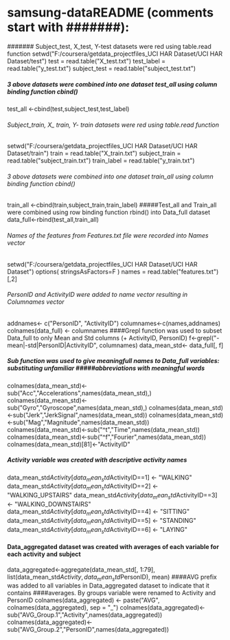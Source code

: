 # samsung-dataREADME (comments start with #######):
####### Subject_test, X_test, Y-test datasets were red using table.read function
setwd("F:/coursera/getdata_projectfiles_UCI HAR Dataset/UCI HAR Dataset/test")
test = read.table("X_test.txt")
test_label = read.table("y_test.txt")
subject_test = read.table("subject_test.txt")
##### 3 above datasets  were combined into one dataset test_all using column binding function cbind()
test_all <-cbind(test,subject_test,test_label)
###### Subject_train, X_ train, Y- train datasets were red using table.read function
setwd("F:/coursera/getdata_projectfiles_UCI HAR Dataset/UCI HAR Dataset/train")
train = read.table("X_train.txt")
subject_train = read.table("subject_train.txt")
train_label = read.table("y_train.txt")
###### 3 above datasets  were combined into one dataset train_all using column binding function cbind()
train_all <-cbind(train,subject_train,train_label)
#####Test_all and Train_all were combined using row binding function rbind() into Data_full dataset
data_full<-rbind(test_all,train_all)
###### Names of the features from Features.txt file were recorded into Names vector
setwd("F:/coursera/getdata_projectfiles_UCI HAR Dataset/UCI HAR Dataset")
options( stringsAsFactors=F ) 
names = read.table("features.txt")[,2]
###### PersonID and ActivityID were added to name vector resulting in Columnames vector
addnames<- c("PersonID", "ActivityID")
columnames<-c(names,addnames)
colnames(data_full) <- columnames
####Grepl function was used to subset Data_full to only Mean and Std columns (+ ActivityID,  PersonID)
f<-grepl("-mean|-std|PersonID|ActivityID", columnames)
data_mean_std<- data_full[, f]
##### Sub function was used to give meaningfull names to Data_full variables: substituting unfamiliar #####abbreviations with meaningful words
colnames(data_mean_std)<-sub("Acc","Accelerations",names(data_mean_std),)
colnames(data_mean_std)<-sub("Gyro","Gyroscope",names(data_mean_std),)
colnames(data_mean_std)<-sub("Jerk","JerkSignal",names(data_mean_std))
colnames(data_mean_std)<-sub("Mag","Magnitude",names(data_mean_std))
colnames(data_mean_std)<-sub("^t","Time",names(data_mean_std))
colnames(data_mean_std)<-sub("^f","Fourier",names(data_mean_std))
colnames(data_mean_std)[81]<-"ActivityID" 
##### Activity variable was created with descriptive activity names
data_mean_std$Activity[data_mean_std$ActivityID==1] <- "WALKING"
data_mean_std$Activity[data_mean_std$ActivityID==2] <- "WALKING_UPSTAIRS"
data_mean_std$Activity[data_mean_std$ActivityID==3] <- "WALKING_DOWNSTAIRS"
data_mean_std$Activity[data_mean_std$ActivityID==4] <- "SITTING"
data_mean_std$Activity[data_mean_std$ActivityID==5] <- "STANDING"
data_mean_std$Activity[data_mean_std$ActivityID==6] <- "LAYING"
#### Data_aggregated dataset was created with averages of each variable for each activity and subject
data_aggregated<-aggregate(data_mean_std[, 1:79], list(data_mean_std$Activity, data_mean_std$PersonID), mean)
####AVG prefix was added to all variables in Data_aggregated dataset to indicate that it contains ####averages. By groups variable were renamed to Activity and PersonID
colnames(data_aggregated) <- paste("AVG", colnames(data_aggregated), sep = "_")
colnames(data_aggregated)<-sub("AVG_Group.1","Activity",names(data_aggregated))
colnames(data_aggregated)<-sub("AVG_Group.2","PersonID",names(data_aggregated))
